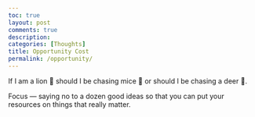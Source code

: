 ```yaml
---
toc: true
layout: post
comments: true
description: 
categories: [Thoughts]
title: Opportunity Cost
permalink: /opportunity/
---
```


If I am a lion 🦁 should I be chasing mice 🐁 or should I be chasing a deer 🦌.

Focus — saying no to a dozen good ideas so that you can put your resources on things that really matter.